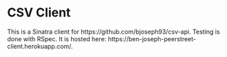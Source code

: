 <h1>CSV Client</h1>
This is a Sinatra client for https://github.com/bjoseph93/csv-api. Testing is done with RSpec. It is hosted here: https://ben-joseph-peerstreet-client.herokuapp.com/.
